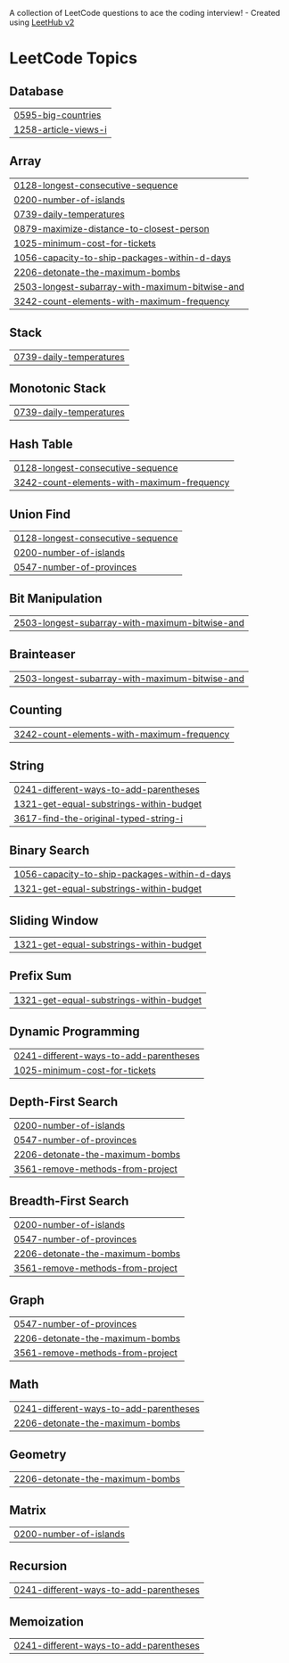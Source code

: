 A collection of LeetCode questions to ace the coding interview! - Created using [LeetHub v2](https://github.com/arunbhardwaj/LeetHub-2.0)
<!---LeetCode Topics Start-->
# LeetCode Topics
## Database
|  |
| ------- |
| [0595-big-countries](https://github.com/big-cir/leetCode/tree/master/0595-big-countries) |
| [1258-article-views-i](https://github.com/big-cir/leetCode/tree/master/1258-article-views-i) |
## Array
|  |
| ------- |
| [0128-longest-consecutive-sequence](https://github.com/big-cir/leetCode/tree/master/0128-longest-consecutive-sequence) |
| [0200-number-of-islands](https://github.com/big-cir/leetCode/tree/master/0200-number-of-islands) |
| [0739-daily-temperatures](https://github.com/big-cir/leetCode/tree/master/0739-daily-temperatures) |
| [0879-maximize-distance-to-closest-person](https://github.com/big-cir/leetCode/tree/master/0879-maximize-distance-to-closest-person) |
| [1025-minimum-cost-for-tickets](https://github.com/big-cir/leetCode/tree/master/1025-minimum-cost-for-tickets) |
| [1056-capacity-to-ship-packages-within-d-days](https://github.com/big-cir/leetCode/tree/master/1056-capacity-to-ship-packages-within-d-days) |
| [2206-detonate-the-maximum-bombs](https://github.com/big-cir/leetCode/tree/master/2206-detonate-the-maximum-bombs) |
| [2503-longest-subarray-with-maximum-bitwise-and](https://github.com/big-cir/leetCode/tree/master/2503-longest-subarray-with-maximum-bitwise-and) |
| [3242-count-elements-with-maximum-frequency](https://github.com/big-cir/leetCode/tree/master/3242-count-elements-with-maximum-frequency) |
## Stack
|  |
| ------- |
| [0739-daily-temperatures](https://github.com/big-cir/leetCode/tree/master/0739-daily-temperatures) |
## Monotonic Stack
|  |
| ------- |
| [0739-daily-temperatures](https://github.com/big-cir/leetCode/tree/master/0739-daily-temperatures) |
## Hash Table
|  |
| ------- |
| [0128-longest-consecutive-sequence](https://github.com/big-cir/leetCode/tree/master/0128-longest-consecutive-sequence) |
| [3242-count-elements-with-maximum-frequency](https://github.com/big-cir/leetCode/tree/master/3242-count-elements-with-maximum-frequency) |
## Union Find
|  |
| ------- |
| [0128-longest-consecutive-sequence](https://github.com/big-cir/leetCode/tree/master/0128-longest-consecutive-sequence) |
| [0200-number-of-islands](https://github.com/big-cir/leetCode/tree/master/0200-number-of-islands) |
| [0547-number-of-provinces](https://github.com/big-cir/leetCode/tree/master/0547-number-of-provinces) |
## Bit Manipulation
|  |
| ------- |
| [2503-longest-subarray-with-maximum-bitwise-and](https://github.com/big-cir/leetCode/tree/master/2503-longest-subarray-with-maximum-bitwise-and) |
## Brainteaser
|  |
| ------- |
| [2503-longest-subarray-with-maximum-bitwise-and](https://github.com/big-cir/leetCode/tree/master/2503-longest-subarray-with-maximum-bitwise-and) |
## Counting
|  |
| ------- |
| [3242-count-elements-with-maximum-frequency](https://github.com/big-cir/leetCode/tree/master/3242-count-elements-with-maximum-frequency) |
## String
|  |
| ------- |
| [0241-different-ways-to-add-parentheses](https://github.com/big-cir/leetCode/tree/master/0241-different-ways-to-add-parentheses) |
| [1321-get-equal-substrings-within-budget](https://github.com/big-cir/leetCode/tree/master/1321-get-equal-substrings-within-budget) |
| [3617-find-the-original-typed-string-i](https://github.com/big-cir/leetCode/tree/master/3617-find-the-original-typed-string-i) |
## Binary Search
|  |
| ------- |
| [1056-capacity-to-ship-packages-within-d-days](https://github.com/big-cir/leetCode/tree/master/1056-capacity-to-ship-packages-within-d-days) |
| [1321-get-equal-substrings-within-budget](https://github.com/big-cir/leetCode/tree/master/1321-get-equal-substrings-within-budget) |
## Sliding Window
|  |
| ------- |
| [1321-get-equal-substrings-within-budget](https://github.com/big-cir/leetCode/tree/master/1321-get-equal-substrings-within-budget) |
## Prefix Sum
|  |
| ------- |
| [1321-get-equal-substrings-within-budget](https://github.com/big-cir/leetCode/tree/master/1321-get-equal-substrings-within-budget) |
## Dynamic Programming
|  |
| ------- |
| [0241-different-ways-to-add-parentheses](https://github.com/big-cir/leetCode/tree/master/0241-different-ways-to-add-parentheses) |
| [1025-minimum-cost-for-tickets](https://github.com/big-cir/leetCode/tree/master/1025-minimum-cost-for-tickets) |
## Depth-First Search
|  |
| ------- |
| [0200-number-of-islands](https://github.com/big-cir/leetCode/tree/master/0200-number-of-islands) |
| [0547-number-of-provinces](https://github.com/big-cir/leetCode/tree/master/0547-number-of-provinces) |
| [2206-detonate-the-maximum-bombs](https://github.com/big-cir/leetCode/tree/master/2206-detonate-the-maximum-bombs) |
| [3561-remove-methods-from-project](https://github.com/big-cir/leetCode/tree/master/3561-remove-methods-from-project) |
## Breadth-First Search
|  |
| ------- |
| [0200-number-of-islands](https://github.com/big-cir/leetCode/tree/master/0200-number-of-islands) |
| [0547-number-of-provinces](https://github.com/big-cir/leetCode/tree/master/0547-number-of-provinces) |
| [2206-detonate-the-maximum-bombs](https://github.com/big-cir/leetCode/tree/master/2206-detonate-the-maximum-bombs) |
| [3561-remove-methods-from-project](https://github.com/big-cir/leetCode/tree/master/3561-remove-methods-from-project) |
## Graph
|  |
| ------- |
| [0547-number-of-provinces](https://github.com/big-cir/leetCode/tree/master/0547-number-of-provinces) |
| [2206-detonate-the-maximum-bombs](https://github.com/big-cir/leetCode/tree/master/2206-detonate-the-maximum-bombs) |
| [3561-remove-methods-from-project](https://github.com/big-cir/leetCode/tree/master/3561-remove-methods-from-project) |
## Math
|  |
| ------- |
| [0241-different-ways-to-add-parentheses](https://github.com/big-cir/leetCode/tree/master/0241-different-ways-to-add-parentheses) |
| [2206-detonate-the-maximum-bombs](https://github.com/big-cir/leetCode/tree/master/2206-detonate-the-maximum-bombs) |
## Geometry
|  |
| ------- |
| [2206-detonate-the-maximum-bombs](https://github.com/big-cir/leetCode/tree/master/2206-detonate-the-maximum-bombs) |
## Matrix
|  |
| ------- |
| [0200-number-of-islands](https://github.com/big-cir/leetCode/tree/master/0200-number-of-islands) |
## Recursion
|  |
| ------- |
| [0241-different-ways-to-add-parentheses](https://github.com/big-cir/leetCode/tree/master/0241-different-ways-to-add-parentheses) |
## Memoization
|  |
| ------- |
| [0241-different-ways-to-add-parentheses](https://github.com/big-cir/leetCode/tree/master/0241-different-ways-to-add-parentheses) |
<!---LeetCode Topics End-->